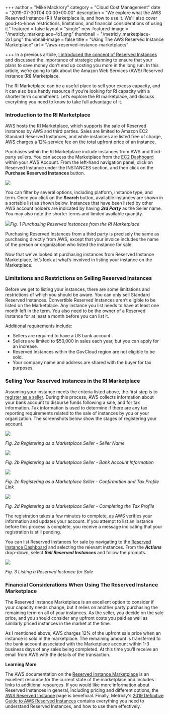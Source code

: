 +++
author = "Mike Mackrory"
category = "Cloud Cost Management"
date = "2019-07-30T04:00:00+00:00"
description = "We explore what the AWS Reserved Instance (RI) Marketplace is, and how to use it. We'll also cover good-to-know restrictions, limitations, and financial considerations of using it."
featured = false
layout = "single"
new-featured-image = "/metricly_marketplace-4x1.png"
thumbnail = "/metricly_marketplace-2x1.png"
thumbnail-image = false
title = "Using The AWS Reserved Instance Marketplace"
url = "/aws-reserved-instance-marketplace/"

+++
In a previous article, [I introduced the concept of Reserved Instances](/ec2-reserved-instance-basics/) and discussed the importance of strategic planning to ensure that your plans to save money don’t end up costing you more in the long run. In this article, we’re going to talk about the Amazon Web Services (AWS) Reserved Instance (RI) Marketplace.

The RI Marketplace can be a useful place to sell your excess capacity, and it can also be a handy resource if you’re looking for RI capacity with a shorter term commitment. Let’s explore the RI marketplace, and discuss everything you need to know to take full advantage of it.

### Introduction to the RI Marketplace

AWS hosts the RI Marketplace, which supports the sale of Reserved Instances by AWS and third parties. Sales are limited to Amazon EC2 Standard Reserved Instances, and while instances are listed free of charge, AWS charges a 12% service fee on the total upfront price of an instance.

Purchases within the RI Marketplace include instances from AWS and third-party sellers. You can access the Marketplace from the [EC2 Dashboard](https://console.aws.amazon.com/ec2) within your AWS Account. From the left-hand navigation panel, click on Reserved Instance under the INSTANCES section, and then click on the **Purchase Reserved Instances** button.

![](https://lh4.googleusercontent.com/_TPQt6r7-e6u9eFFwTTnyVblUISxC527Bo1C39B131msmvIhjjNt_E3HtaysSl_0gXXWMpY6djb20gQ_kXJ7TFmmKYucTzeJUNCgwfx_HXxvdY0CPA5MtnI_f86QX2zpbyjmiP5D)

You can filter by several options, including platform, instance type, and term. Once you click on the **Search** button, available instances are shown in a sortable list as shown below. Instances that have been listed by other AWS account holders are indicated by having **_3rd Party_** as the Seller name. You may also note the shorter terms and limited available quantity.

![](https://lh3.googleusercontent.com/4qjaf6N6CXDAUorGODo2V5YmllpkjZ_2EjH09a19FK5XFD_mFyOGnZB9XMVkb7hpfKfWcx0PUd3D3xrimBUIB9e45z6uHLqq-wkf7Snb4XorjflR7d1zzMyxRBrmaQKy5fuV0g9T)_Fig. 1 Purchasing Reserved Instances from the RI Marketplace_

Purchasing Reserved Instances from a third party is precisely the same as purchasing directly from AWS, except that your invoice includes the name of the person or organization who listed the instance for sale.

Now that we’ve looked at purchasing instances from Reserved Instance Marketplace, let’s look at what’s involved in listing your instance on the Marketplace.

### Limitations and Restrictions on Selling Reserved Instances

Before we get to listing your instances, there are some limitations and restrictions of which you should be aware. You can only sell Standard Reserved Instances. Convertible Reserved Instances aren’t eligible to be listed on the Marketplace. Any instance you list needs to have at least one month left in the term. You also need to be the owner of a Reserved Instance for at least a month before you can list it.

Additional requirements include:

* Sellers are required to have a US bank account.
* Sellers are limited to $50,000 in sales each year, but you can apply for an increase.
* Reserved Instances within the GovCloud region are not eligible to be sold.
* Your company name and address are shared with the buyer for tax purposes.

### Selling Your Reserved Instances in the RI Marketplace

Assuming your instance meets the criteria listed above, the first step is to [register as a seller](https://portal.aws.amazon.com/ec2/ri/seller_registration). During this process, AWS collects information about your bank account to disburse funds following a sale, and for tax information. Tax information is used to determine if there are any tax reporting requirements related to the sale of instances by you or your organization. The screenshots below show the stages of registering your account.

![](https://lh5.googleusercontent.com/7srM1pX8GiWyBo3TqNZTerISxs_Y7OaEgt_yYXHjj6jeLnKGdCw1W0n2djX7_X9XaXOaq3KyrXY-MEFlg5MZp4qTYU1KPA5lqgP1NDpwxLbOuxoRcMGPK7xWvmwG4ct6W4iHJJFZ)

_Fig. 2a Registering as a Marketplace Seller - Seller Name_

![](https://lh4.googleusercontent.com/6ErJUQBdmgNmxfhDfGd0DBajFA6xJ_kon1bS4GdJVGTT5ZaAC9YMMG8JdndQ5Mm4aMcK1YiMFI7YZRlUifxeroECzMCbwFZNGv8rJcmVdQk3hYx-OWo2hbWscHcUPxykyoBgtH5R)

_Fig. 2b Registering as a Marketplace Seller - Bank Account Information_

![](https://lh4.googleusercontent.com/YebxC6Aqa4bnUEeasYE52YcDI31MA45d1NGbDJZmwAVj901HI8yk4Jvc8QzMmkJoI4ynJwVl-rJblalR5HgZow_s0z5E3VCKUwsdXj3F53JIiRLp2mX5s3t1mfBOQuHTqATy6Dq2)

_Fig. 2c Registering as a Marketplace Seller - Confirmation and Tax Profile Link_

![](https://lh4.googleusercontent.com/x0_0JyH0aiu0Oduv_PnBntXsmvvNZqwqAXTkimDF-ACqtNnTaMif9rx-g57LhDrM3_jKaRirR2tuX2-O47qJI1wXdQBVMijjpoS_HbuxTwU0X5_j47hQmuzM9F5Zf7gPbKWM320M)

_Fig. 2d Registering as a Marketplace Seller - Completing the Tax Profile_

The registration takes a few minutes to complete, as AWS verifies your information and updates your account. If you attempt to list an instance before this process is complete, you receive a message indicating that your registration is still pending.

You can list Reserved Instances for sale by navigating to the [Reserved Instance Dashboard](https://console.aws.amazon.com/ec2/v2/home?#ReservedInstances) and selecting the relevant instances. From the **_Actions_** drop-down, select **_Sell Reserved Instances_** and follow the prompts.

**![](https://lh4.googleusercontent.com/j1NPnki7aE3rrlUq9ZlD25Xi6dzM_z5v-lY0t74ZtfFoLgkWvmSVytpxWzhOJzEqZW8zfF82TaX2mEfea5YZcC19SEsy_lPJ-kNcO_1O_Zufe8kkCRaduqP_hls8Df3JKGw91ohR)**

_Fig. 3 Listing a Reserved Instance for Sale_

### Financial Considerations When Using The Reserved Instance Marketplace

The Reserved Instance Marketplace is an excellent option to consider if your capacity needs change, but it relies on another party purchasing the remaining term on all of your instances. As the seller, you decide on the sale price, and you should consider any upfront costs you paid as well as similarly priced instances in the market at the time.

As I mentioned above, AWS charges 12% of the upfront sale price when an instance is sold in the marketplace. The remaining amount is transferred to the bank account associated with the Marketplace account within 1-3 business days of any sales being completed. At this time you’ll receive an email from AWS with the details of the transaction.

**Learning More**

The AWS documentation on the [Reserved Instance Marketplace](https://aws.amazon.com/ec2/purchasing-options/reserved-instances/marketplace/) is an excellent resource for the current state of the marketplace and includes links to additional resources. If you would like more information about Reserved Instances in general, including pricing and different options, the[ AWS Reserved Instance](https://aws.amazon.com/ec2/pricing/reserved-instances/) page is beneficial. Finally, Metricly's [2019 Definitive Guide to AWS Reserved Instances](/aws-reserved-instances/) contains everything you need to understand Reserved Instances, and how to use them effectively.